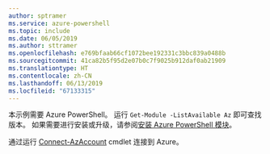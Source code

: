 ```yaml
---
author: sptramer
ms.service: azure-powershell
ms.topic: include
ms.date: 06/05/2019
ms.author: sttramer
ms.openlocfilehash: e769bfaab66cf1072bee192331c3bbc839a0488b
ms.sourcegitcommit: 41ca82b5f95d2e07b0c7f9025b912daf0ab21909
ms.translationtype: HT
ms.contentlocale: zh-CN
ms.lasthandoff: 06/13/2019
ms.locfileid: "67133315"
---
```

本示例需要 Azure PowerShell。 运行 `Get-Module -ListAvailable Az` 即可查找版本。
如果需要进行安装或升级，请参阅[安装 Azure PowerShell 模块](/powershell/azure/install-az-ps)。 

通过运行 [Connect-AzAccount](/powershell/module/az.accounts/connect-azaccount) cmdlet 连接到 Azure。 
